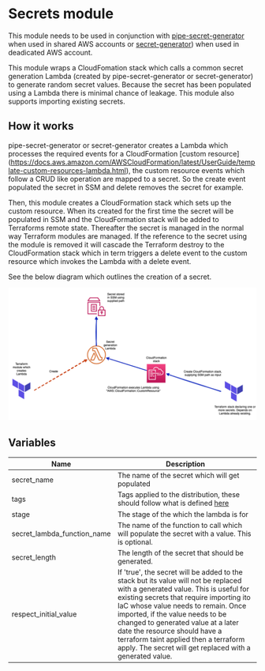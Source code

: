 # Secrets module

This module needs to be used in conjunction with [pipe-secret-generator](https://bitbucket.org/adaptavistlabs/pipe-secret-generator/src/master/) when used in shared AWS accounts or [secret-generator](https://registry.terraform.io/modules/Adaptavist/secret-generator/module/latest)) when used in deadicated AWS account.

This module wraps a CloudFomation stack which calls a common secret generation Lambda (created by pipe-secret-generator or secret-generator) to generate random secret values. Because the secret has been populated using a Lambda there is minimal chance of leakage. This module also supports importing existing secrets.

## How it works

pipe-secret-generator or secret-generator creates a Lambda which processes the required events for a CloudFormation [custom resource] (https://docs.aws.amazon.com/AWSCloudFormation/latest/UserGuide/template-custom-resources-lambda.html), the custom resource events which follow a CRUD like operation are mapped to a secret. So the create event populated the secret in SSM and delete removes the secret for example. 

Then, this module creates a CloudFormation stack which sets up the custom resource. When its created for the first time the secret will be populated in SSM and the CloudFormation stack will be added to Terraforms remote state. Thereafter the secret is managed in the normal way Terraform modules are managed. If the reference to the secret using the module is removed it will cascade the Terraform destroy to the CloudFormation stack which in term triggers a delete event to the custom resource which invokes the Lambda with a delete event. 

See the below diagram which outlines the creation of a secret. 

![Image of Pipeline](docs/secret-generation.png)

## Variables

| Name                        | Description                                                                                     |
| --------------------------- | ----------------------------------------------------------------------------------------------- |
| secret_name                 | The name of the secret which will get populated                                                 |
| tags | Tags applied to the distribution, these should follow what is defined [here](https://github.com/Adaptavist/terraform-compliance/blob/master/features/tags.feature)  |
| stage | The stage of the which the lambda is for |
| secret_lambda_function_name | The name of the function to call which will populate the secret with a value. This is optional. |
| secret_length | The length of the secret that should be generated. |
| respect_initial_value | If 'true', the secret will be added to the stack but its value will not be replaced with a generated value. This is useful for existing secrets that require importing ito IaC whose value needs to remain. Once imported, if the value needs to be changed to generated value at a later date the resource should have a terraform taint applied then a terraform apply. The secret will get replaced with a generated value. |


